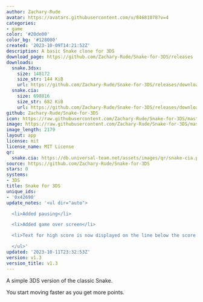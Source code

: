 ```yaml
---
author: Zachary-Rude
avatar: https://avatars.githubusercontent.com/u/84681078?v=4
categories:
- game
color: '#20de00'
color_bg: '#128000'
created: '2023-10-09T14:21:52Z'
description: A basic Snake clone for 3DS
download_page: https://github.com/Zachary-Rude/Snake-for-3DS/releases
downloads:
  snake.3dsx:
    size: 148172
    size_str: 144 KiB
    url: https://github.com/Zachary-Rude/Snake-for-3DS/releases/download/v1.3/snake.3dsx
  snake.cia:
    size: 698816
    size_str: 682 KiB
    url: https://github.com/Zachary-Rude/Snake-for-3DS/releases/download/v1.3/snake.cia
github: Zachary-Rude/Snake-for-3DS
icon: https://raw.githubusercontent.com/Zachary-Rude/Snake-for-3DS/master/icon.png
image: https://raw.githubusercontent.com/Zachary-Rude/Snake-for-3DS/master/banner.png
image_length: 2179
layout: app
license: mit
license_name: MIT License
qr:
  snake.cia: https://db.universal-team.net/assets/images/qr/snake-cia.png
source: https://github.com/Zachary-Rude/Snake-for-3DS
stars: 0
systems:
- 3DS
title: Snake for 3DS
unique_ids:
- '0x42690'
update_notes: '<ul dir="auto">

  <li>Added pausing</li>

  <li>Added game over screen</li>

  <li>Text for high score is now displayed on the line below the score text</li>

  </ul>'
updated: '2023-10-11T23:32:53Z'
version: v1.3
version_title: v1.3
---
```

A simple 3DS version of the classic Snake.

You start moving faster as you get more points.